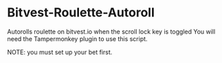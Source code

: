 # Bitvest-Roulette-Autoroll
Autorolls roulette on bitvest.io when the scroll lock key is toggled
You will need the Tampermonkey plugin to use this script.

NOTE: you must set up your bet first.
